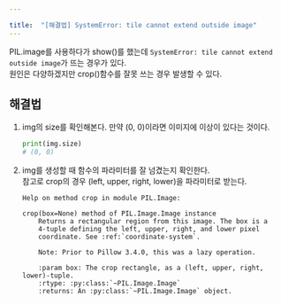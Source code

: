 ```yaml
---

title:  "[해결법] SystemError: tile cannot extend outside image"
---
```


PIL.image를 사용하다가 show()를 했는데 `SystemError: tile cannot extend outside image`가 뜨는 경우가 있다.  
원인은 다양하겠지만 crop()함수를 잘못 쓰는 경우 발생할 수 있다.  

## 해결법
1. img의 size를 확인해본다. 만약 (0, 0)이라면 이미지에 이상이 있다는 것이다.  
	```python
	print(img.size)
	# (0, 0)
	```
2. img를 생성할 때 함수의 파라미터를 잘 넘겼는지 확인한다.  
   참고로 crop의 경우 (left, upper, right, lower)을 파라미터로 받는다.  
	```
	Help on method crop in module PIL.Image:

	crop(box=None) method of PIL.Image.Image instance
		Returns a rectangular region from this image. The box is a
		4-tuple defining the left, upper, right, and lower pixel
		coordinate. See :ref:`coordinate-system`.
		
		Note: Prior to Pillow 3.4.0, this was a lazy operation.
		
		:param box: The crop rectangle, as a (left, upper, right, lower)-tuple.
		:rtype: :py:class:`~PIL.Image.Image`
		:returns: An :py:class:`~PIL.Image.Image` object.
	```
